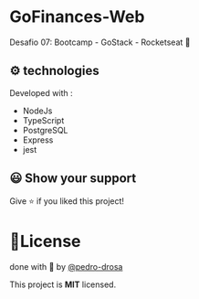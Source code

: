 # GoFinances-Web
Desafio 07: Bootcamp - GoStack - Rocketseat 🚀
## ⚙️ technologies

Developed with :

- NodeJs
- TypeScript
- PostgreSQL
- Express
- jest

## 😃 Show your support

Give ⭐️ if you liked this project!

# 📝License

done with 🖤 by [@pedro-drosa](https://github.com/pedro-drosa)

This project is **MIT** licensed.
